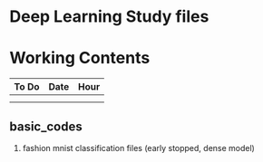 # Deep Learning Study files

# Working Contents
|To Do|Date|Hour|
|---|---|---|
||||
||||

## basic_codes
1. fashion mnist classification files (early stopped, dense model)

